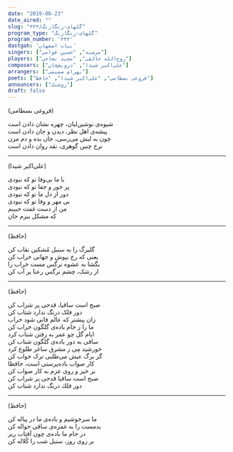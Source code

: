 ```yaml
---
date: "2019-08-23"
date_aired: ""
slug: "گلهای-رنگارنگ/۳۳۳"
program_type: "گلهای-رنگارنگ"
program_number: '۳۳۳'
dastgah: 'بیات اصفهان'
singers: ["مرضیه", "حسین قوامی"]
players: ["روح‌الله خالقی", "مجید نجاحی"]
composers: ["علی‌اکبر شیدا", "درویش‌خان"]
arrangers: ["بهرام صمیمی"]
poets: ["فروغی بسطامی", "علی‌اکبر شیدا", "حافظ"]
announcers: ["روشنک"]
draft: false
---
```


(فروغی بسطامی)  

شیوه‌ی نوشین‌لبان، چهره نشان دادن است  
پیشه‌ی اهل نظر، دیدن و جان دادن است  
چون به لبش می‌رسی، جان بده و دم مزن  
نرخ چنین گوهری، نقد روان دادن است  

---  

(علی‌اکبر شیدا)  

با ما بی‌وفا تو که نبودی  
پر جور و جفا تو که نبودی  
دور از دل ما تو که نبودی  
بی مهر و وفا تو که نبودی  
من از دست غمت حبیبم  
كه مشکل ببرم جان  

---  

(حافظ)  

گلبرگ را به سنبل مُشکین نقاب کن  
یعنی كه رخ بپوش و جهانی خراب کن  
بگشا به عشوه نرگس مست خراب را  
از رشک، چشم نرگس رعنا پر آب کن  

---  

(حافظ)  

صبح است ساقیا، قدحی پر شراب کن  
دور فلک درنگ ندارد شتاب کن  
زان پیشتر که عالم فانی شود خراب  
ما را ز جام باده‌ی گلگون خراب کن  
ایام گل چو عمر به رفتن شتاب کرد  
ساقی به دور باده‌ی گلگون شتاب کن  
خورشید مِی ز مشرق ساغر طلوع کرد  
گر برگ عیش می‌طلبی ترک خواب كن  
کار صواب باده‌پرستی است، حافظا  
بر خیز و روی عزم به کار صواب کن  
صبح است ساقیا قدحی پر شراب کن  
دور فلك درنگ ندارد شتاب کن  

---  

(حافظ)  

ما سرخوشیم و باده‌ی ما در پیاله کن  
بدمست را به غمزه‌ی ساقی حواله کن  
در جام ما باده‌ی چون آفتاب ریز  
بر روی روز، سنبل شب را کُلاله کن  
